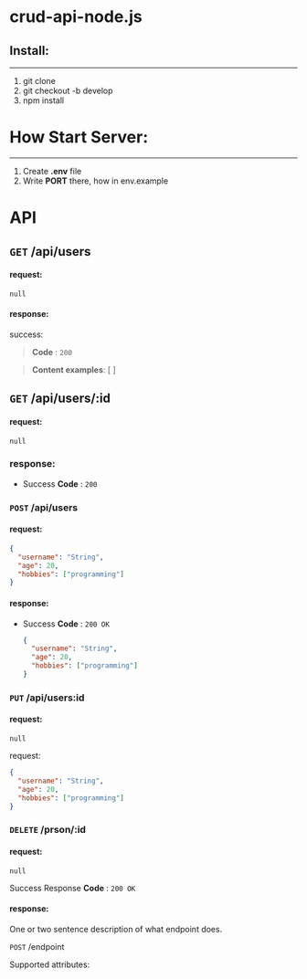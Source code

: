 # crud-api-node.js

## Install:

---

1. git clone
2. git checkout -b develop
3. npm install

# How Start Server:

---

1. Create **.env** file
2. Write **PORT** there, how in env.example

# API

## `GET` /api/users

#### request:

`null`

#### response:

success:

> **Code** : `200`

> **Content examples**: [ ]

## `GET` /api/users/:id

#### request:

`null`

### response:

- Success **Code** : `200`

### `POST` /api/users

#### request:

```json
{
  "username": "String",
  "age": 20,
  "hobbies": ["programming"]
}
```

#### response:

- Success **Code** : `200 OK`
  ```json
  {
    "username": "String",
    "age": 20,
    "hobbies": ["programming"]
  }
  ```

### `PUT` /api/users:id

#### request:

`null`

request:

```json
{
  "username": "String",
  "age": 20,
  "hobbies": ["programming"]
}
```

### `DELETE` /prson/:id

#### request:

`null`

Success Response
**Code** : `200 OK`

#### response:

One or two sentence description of what endpoint does.

`POST` /endpoint

Supported attributes:
